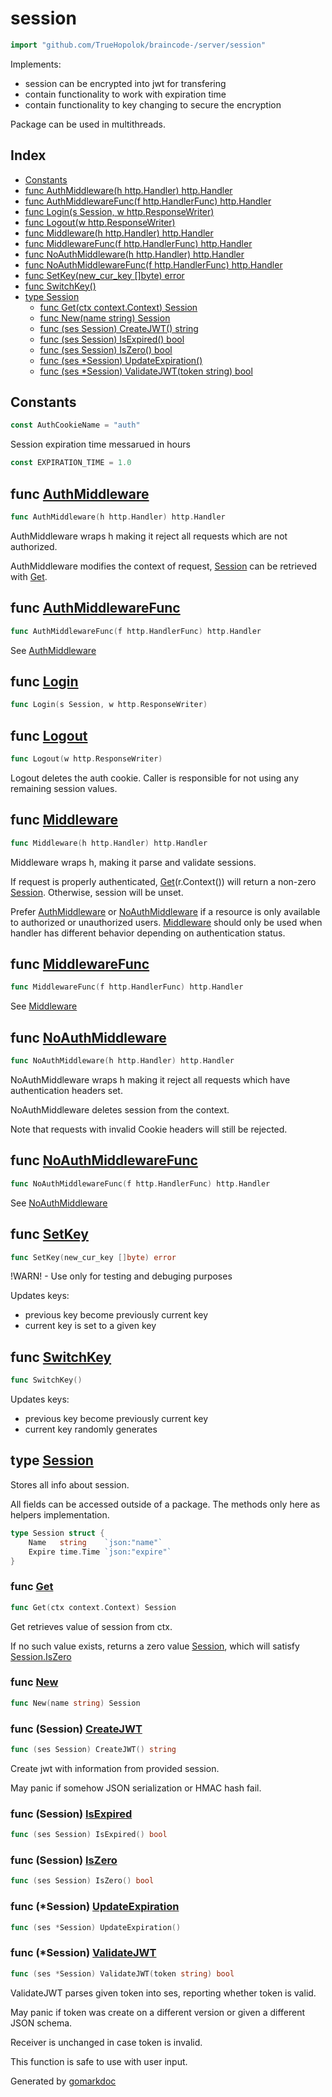 <!-- Code generated by gomarkdoc. DO NOT EDIT -->

# session

```go
import "github.com/TrueHopolok/braincode-/server/session"
```

Implements:

- session can be encrypted into jwt for transfering
- contain functionality to work with expiration time
- contain functionality to key changing to secure the encryption

Package can be used in multithreads.

## Index

- [Constants](<#constants>)
- [func AuthMiddleware\(h http.Handler\) http.Handler](<#AuthMiddleware>)
- [func AuthMiddlewareFunc\(f http.HandlerFunc\) http.Handler](<#AuthMiddlewareFunc>)
- [func Login\(s Session, w http.ResponseWriter\)](<#Login>)
- [func Logout\(w http.ResponseWriter\)](<#Logout>)
- [func Middleware\(h http.Handler\) http.Handler](<#Middleware>)
- [func MiddlewareFunc\(f http.HandlerFunc\) http.Handler](<#MiddlewareFunc>)
- [func NoAuthMiddleware\(h http.Handler\) http.Handler](<#NoAuthMiddleware>)
- [func NoAuthMiddlewareFunc\(f http.HandlerFunc\) http.Handler](<#NoAuthMiddlewareFunc>)
- [func SetKey\(new\_cur\_key \[\]byte\) error](<#SetKey>)
- [func SwitchKey\(\)](<#SwitchKey>)
- [type Session](<#Session>)
  - [func Get\(ctx context.Context\) Session](<#Get>)
  - [func New\(name string\) Session](<#New>)
  - [func \(ses Session\) CreateJWT\(\) string](<#Session.CreateJWT>)
  - [func \(ses Session\) IsExpired\(\) bool](<#Session.IsExpired>)
  - [func \(ses Session\) IsZero\(\) bool](<#Session.IsZero>)
  - [func \(ses \*Session\) UpdateExpiration\(\)](<#Session.UpdateExpiration>)
  - [func \(ses \*Session\) ValidateJWT\(token string\) bool](<#Session.ValidateJWT>)


## Constants

<a name="AuthCookieName"></a>

```go
const AuthCookieName = "auth"
```

<a name="EXPIRATION_TIME"></a>Session expiration time messarued in hours

```go
const EXPIRATION_TIME = 1.0
```

<a name="AuthMiddleware"></a>
## func [AuthMiddleware](<https://github.com/TrueHopolok/braincode-/blob/main/server/session/middleware.go#L68>)

```go
func AuthMiddleware(h http.Handler) http.Handler
```

AuthMiddleware wraps h making it reject all requests which are not authorized.

AuthMiddleware modifies the context of request, [Session](<#Session>) can be retrieved with [Get](<#Get>).

<a name="AuthMiddlewareFunc"></a>
## func [AuthMiddlewareFunc](<https://github.com/TrueHopolok/braincode-/blob/main/server/session/middleware.go#L103>)

```go
func AuthMiddlewareFunc(f http.HandlerFunc) http.Handler
```

See [AuthMiddleware](<#AuthMiddleware>)

<a name="Login"></a>
## func [Login](<https://github.com/TrueHopolok/braincode-/blob/main/server/session/session.go#L50>)

```go
func Login(s Session, w http.ResponseWriter)
```



<a name="Logout"></a>
## func [Logout](<https://github.com/TrueHopolok/braincode-/blob/main/server/session/session.go#L63>)

```go
func Logout(w http.ResponseWriter)
```

Logout deletes the auth cookie. Caller is responsible for not using any remaining session values.

<a name="Middleware"></a>
## func [Middleware](<https://github.com/TrueHopolok/braincode-/blob/main/server/session/middleware.go#L32>)

```go
func Middleware(h http.Handler) http.Handler
```

Middleware wraps h, making it parse and validate sessions.

If request is properly authenticated, [Get](<#Get>)\(r.Context\(\)\) will return a non\-zero [Session](<#Session>). Otherwise, session will be unset.

Prefer [AuthMiddleware](<#AuthMiddleware>) or [NoAuthMiddleware](<#NoAuthMiddleware>) if a resource is only available to authorized or unauthorized users. [Middleware](<#Middleware>) should only be used when handler has different behavior depending on authentication status.

<a name="MiddlewareFunc"></a>
## func [MiddlewareFunc](<https://github.com/TrueHopolok/braincode-/blob/main/server/session/middleware.go#L61>)

```go
func MiddlewareFunc(f http.HandlerFunc) http.Handler
```

See [Middleware](<#Middleware>)

<a name="NoAuthMiddleware"></a>
## func [NoAuthMiddleware](<https://github.com/TrueHopolok/braincode-/blob/main/server/session/middleware.go#L112>)

```go
func NoAuthMiddleware(h http.Handler) http.Handler
```

NoAuthMiddleware wraps h making it reject all requests which have authentication headers set.

NoAuthMiddleware deletes session from the context.

Note that requests with invalid Cookie headers will still be rejected.

<a name="NoAuthMiddlewareFunc"></a>
## func [NoAuthMiddlewareFunc](<https://github.com/TrueHopolok/braincode-/blob/main/server/session/middleware.go#L143>)

```go
func NoAuthMiddlewareFunc(f http.HandlerFunc) http.Handler
```

See [NoAuthMiddleware](<#NoAuthMiddleware>)

<a name="SetKey"></a>
## func [SetKey](<https://github.com/TrueHopolok/braincode-/blob/main/server/session/keys.go#L46>)

```go
func SetKey(new_cur_key []byte) error
```

\!WARN\! \- Use only for testing and debuging purposes

Updates keys:

- previous key become previously current key
- current key is set to a given key

<a name="SwitchKey"></a>
## func [SwitchKey](<https://github.com/TrueHopolok/braincode-/blob/main/server/session/keys.go#L33>)

```go
func SwitchKey()
```

Updates keys:

- previous key become previously current key
- current key randomly generates

<a name="Session"></a>
## type [Session](<https://github.com/TrueHopolok/braincode-/blob/main/server/session/session.go#L29-L32>)

Stores all info about session.

All fields can be accessed outside of a package. The methods only here as helpers implementation.

```go
type Session struct {
    Name   string    `json:"name"`
    Expire time.Time `json:"expire"`
}
```

<a name="Get"></a>
### func [Get](<https://github.com/TrueHopolok/braincode-/blob/main/server/session/middleware.go#L17>)

```go
func Get(ctx context.Context) Session
```

Get retrieves value of session from ctx.

If no such value exists, returns a zero value [Session](<#Session>), which will satisfy [Session.IsZero](<#Session.IsZero>)

<a name="New"></a>
### func [New](<https://github.com/TrueHopolok/braincode-/blob/main/server/session/session.go#L34>)

```go
func New(name string) Session
```



<a name="Session.CreateJWT"></a>
### func \(Session\) [CreateJWT](<https://github.com/TrueHopolok/braincode-/blob/main/server/session/jwt.go#L30>)

```go
func (ses Session) CreateJWT() string
```

Create jwt with information from provided session.

May panic if somehow JSON serialization or HMAC hash fail.

<a name="Session.IsExpired"></a>
### func \(Session\) [IsExpired](<https://github.com/TrueHopolok/braincode-/blob/main/server/session/session.go#L42>)

```go
func (ses Session) IsExpired() bool
```



<a name="Session.IsZero"></a>
### func \(Session\) [IsZero](<https://github.com/TrueHopolok/braincode-/blob/main/server/session/session.go#L46>)

```go
func (ses Session) IsZero() bool
```



<a name="Session.UpdateExpiration"></a>
### func \(\*Session\) [UpdateExpiration](<https://github.com/TrueHopolok/braincode-/blob/main/server/session/session.go#L38>)

```go
func (ses *Session) UpdateExpiration()
```



<a name="Session.ValidateJWT"></a>
### func \(\*Session\) [ValidateJWT](<https://github.com/TrueHopolok/braincode-/blob/main/server/session/jwt.go#L46>)

```go
func (ses *Session) ValidateJWT(token string) bool
```

ValidateJWT parses given token into ses, reporting whether token is valid.

May panic if token was create on a different version or given a different JSON schema.

Receiver is unchanged in case token is invalid.

This function is safe to use with user input.

Generated by [gomarkdoc](<https://github.com/princjef/gomarkdoc>)
